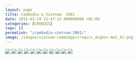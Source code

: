 ```yaml
---
layout: page
title: Cambodia & Vietnam  2001
date: 2015-03-19 12:47:12.000000000 +01:00
categories: [CROQUIS]
tags: []
permalink: "/cambodia-vietnam-2001/"
image: /images/vietnam-cambodge/croquis_Angkor-Wat_01.png
---
```

![](/images/vietnam-cambodge/croquis_VN_01.png)
![](/images/vietnam-cambodge/croquis_VN_02.png)
![](/images/vietnam-cambodge/croquis_musee_art_Phnom_Penh.png)
![](/images/vietnam-cambodge/croquis_Angkor-Wat_01.png)
![](/images/vietnam-cambodge/croquis_Angkor-Wat_02.png)
![](/images/vietnam-cambodge/croquis_temple.png)
![](/images/vietnam-cambodge/croquis-tete-BAYON.png)
![](/images/vietnam-cambodge/croquis_sreapaud.png)
![](/images/vietnam-cambodge/croquis_Phnom-Penh.png)
![](/images/vietnam-cambodge/croquis_BAYON.png)
![](/images/vietnam-cambodge/croquis_Angkor-Wat_03.png)
